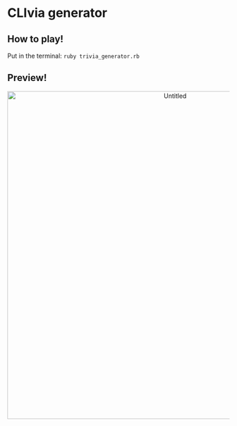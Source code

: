 # CLIvia generator
## How to play!

Put in the terminal: `ruby trivia_generator.rb`

## Preview!


<p align="center">
  <img width="745" alt="Untitled" src="https://user-images.githubusercontent.com/82674454/141711029-49a8a42b-2a9d-41cb-8439-8b25d2030f87.png">
</p>
